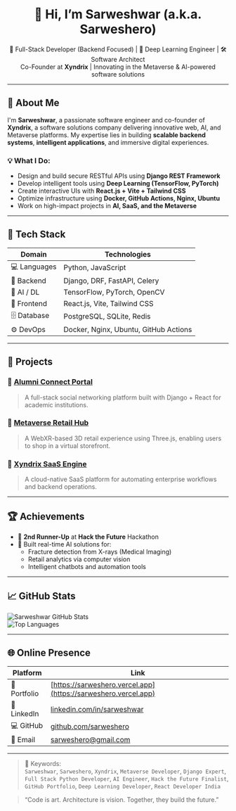 <h1 align="center">👋 Hi, I’m Sarweshwar (a.k.a. Sarweshero)</h1>

<p align="center">
  🚀 Full-Stack Developer (Backend Focused) | 🧠 Deep Learning Engineer | 🛠️ Software Architect  
  <br>
  Co-Founder at <strong>Xyndrix</strong> | Innovating in the Metaverse & AI-powered software solutions
</p>

---

## 🔎 About Me

I'm **Sarweshwar**, a passionate software engineer and co-founder of **Xyndrix**, a software solutions company delivering innovative web, AI, and Metaverse platforms. My expertise lies in building **scalable backend systems**, **intelligent applications**, and immersive digital experiences.

### 💡 What I Do:
- Design and build secure RESTful APIs using **Django REST Framework**
- Develop intelligent tools using **Deep Learning (TensorFlow, PyTorch)**
- Create interactive UIs with **React.js + Vite + Tailwind CSS**
- Optimize infrastructure using **Docker, GitHub Actions, Nginx, Ubuntu**
- Work on high-impact projects in **AI, SaaS, and the Metaverse**

---

## 🧠 Tech Stack

| Domain        | Technologies                                               |
|---------------|------------------------------------------------------------|
| 💻 Languages   | Python, JavaScript                                         |
| 🔧 Backend     | Django, DRF, FastAPI, Celery                               |
| 🧬 AI / DL     | TensorFlow, PyTorch, OpenCV                                |
| 🎨 Frontend    | React.js, Vite, Tailwind CSS                               |
| 🗄️ Database     | PostgreSQL, SQLite, Redis                                 |
| ⚙️ DevOps      | Docker, Nginx, Ubuntu, GitHub Actions                      |

---

## 🚀 Projects

### 🔗 [Alumni Connect Portal](#)
> A full-stack social networking platform built with Django + React for academic institutions.

### 🔗 [Metaverse Retail Hub](#)
> A WebXR-based 3D retail experience using Three.js, enabling users to shop in a virtual storefront.

### 🔗 [Xyndrix SaaS Engine](#)
> A cloud-native SaaS platform for automating enterprise workflows and backend operations.

---

## 🏆 Achievements

- 🥉 **2nd Runner-Up** at **Hack the Future** Hackathon  
- 🧠 Built real-time AI solutions for:
  - Fracture detection from X-rays (Medical Imaging)
  - Retail analytics via computer vision
  - Intelligent chatbots and automation tools

---

## 📈 GitHub Stats

![Sarweshwar GitHub Stats](https://github-readme-stats.vercel.app/api?username=sarweshero&show_icons=true&theme=tokyonight&title_color=58a6ff&text_color=c9d1d9)
<br>
![Top Languages](https://github-readme-stats.vercel.app/api/top-langs/?username=sarweshero&layout=compact&theme=tokyonight&langs_count=6)

---

## 🌐 Online Presence

| Platform   | Link                                                |
|------------|-----------------------------------------------------|
| 🔗 Portfolio | [https://sarweshero.vercel.app](https://sarweshero.vercel.app) |
| 💼 LinkedIn | [linkedin.com/in/sarweshwar](https://linkedin.com/in/sarweshero) |
| 💻 GitHub   | [github.com/sarweshero](https://github.com/sarweshero) |
| 📧 Email    | [sarweshero@gmail.com](mailto:sarweshero@gmail.com) |

---

> 🧭 Keywords:  
> `Sarweshwar`, `Sarweshero`, `Xyndrix`, `Metaverse Developer`, `Django Expert`, `Full Stack Python Developer`, `AI Engineer`, `Hack the Future Finalist`, `GitHub Portfolio`, `Deep Learning Developer`, `React Developer India`

> “Code is art. Architecture is vision. Together, they build the future.”

